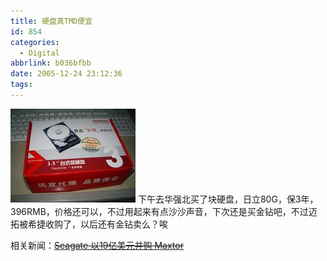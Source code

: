 ```yaml
---
title: 硬盘真TMD便宜
id: 854
categories:
  - Digital
abbrlink: b036bfbb
date: 2005-12-24 23:12:36
tags:
---
```


![](/images/2005/12/24_12754.jpg)
下午去华强北买了块硬盘，日立80G，保3年，396RMB，价格还可以，不过用起来有点沙沙声音，下次还是买金钻吧，不过迈拓被希捷收购了，以后还有金钻卖么？唉

相关新闻：~~[Seagate 以19亿美元并购 Maxtor](/bbs/a/a.asp?BoardID=320&amp;ID=11267)~~